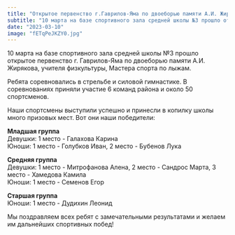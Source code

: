```yaml
---
title: "Открытое первенство г.Гаврилов-Яма по двоеборью памяти А.И. Жирякова"  
subtitle: "10 марта на базе спортивного зала средней школы №3 прошло открытое первенство г.Гаврилов-Яма по двоеборью памяти А.И.Жирякова, учителя физкультуры, Мастера спорта по лыжам. Наши спортсмены выступили успешно и принесли в копилку школы много призовых мест."  
date: "2023-03-10"  
image: "fETqPeJKZY0.jpg"
---
```


10 марта на базе спортивного зала средней школы №3 прошло открытое первенство г. Гаврилов-Яма по двоеборью памяти А.И. Жирякова, учителя физкультуры, Мастера спорта по лыжам.

Ребята соревновались в стрельбе и силовой гимнастике. В соревнованиях приняли участие 6 команд района и около 50 спортсменов.

Наши спортсмены выступили успешно и принесли в копилку школы много призовых мест. Вот они наши победители:

**Младшая группа**  
Девушки: 1 место - Галахова Карина  
Юноши: 1 место - Голубков Иван, 2 место - Бубенов Лука

**Средняя группа**  
Девушки: 1 место - Митрофанова Алена, 2 место - Сандрос Марта, 3 место - Хамедова Камила  
Юноши: 1 место - Семенов Егор

**Старшая группа**  
Юноши: 1 место - Дудихин Леонид

Мы поздравляем всех ребят с замечательными результатами и желаем им дальнейших спортивных побед!